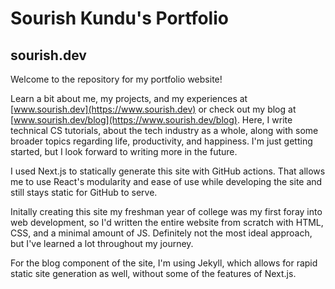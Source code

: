 # Sourish Kundu's Portfolio

## sourish.dev

Welcome to the repository for my portfolio website!

Learn a bit about me, my projects, and my experiences at [www.sourish.dev](https://www.sourish.dev) or check out my blog at [www.sourish.dev/blog](https://www.sourish.dev/blog). Here, I write technical CS tutorials, about the tech industry as a whole, along with some broader topics regarding life, productivity, and happiness. I'm just getting started, but I look forward to writing more in the future.

I used Next.js to statically generate this site with GitHub actions. That allows me to use React's modularity and ease of use while developing the site and still stays static for GitHub to serve.

Initally creating this site my freshman year of college was my first foray into web development, so I'd written the entire website from scratch with HTML, CSS, and a minimal amount of JS. Definitely not the most ideal approach, but I've learned a lot throughout my journey.

For the blog component of the site, I'm using Jekyll, which allows for rapid static site generation as well, without some of the features of Next.js.
